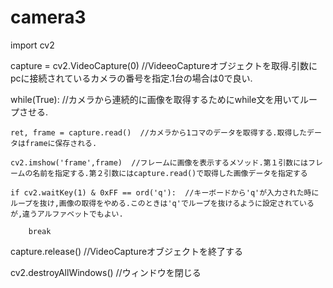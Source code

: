 # camera3
import cv2

capture = cv2.VideoCapture(0) //VideeoCaptureオブジェクトを取得.引数にpcに接続されているカメラの番号を指定.1台の場合は0で良い.

while(True):  //カメラから連続的に画像を取得するためにwhile文を用いてループさせる.

    ret, frame = capture.read()  //カメラから1コマのデータを取得する.取得したデータはframeに保存される.
    
    cv2.imshow('frame',frame)  //フレームに画像を表示するメソッド.第１引数にはフレームの名前を指定する.第２引数にはcapture.read()で取得した画像データを指定する
    
    if cv2.waitKey(1) & 0xFF == ord('q'):  //キーボードから'q'が入力された時にループを抜け,画像の取得をやめる.このときは'q'でループを抜けるように設定されているが,違うアルファベットでもよい.
    
        break

capture.release()  //VideoCaptureオブジェクトを終了する

cv2.destroyAllWindows() //ウィンドウを閉じる
